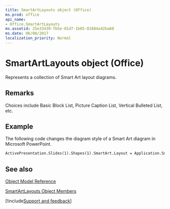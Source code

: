 ```yaml
---
title: SmartArtLayouts object (Office)
ms.prod: office
api_name:
- Office.SmartArtLayouts
ms.assetid: 25e33439-fb5e-01d7-1b85-01884a42ba68
ms.date: 06/08/2017
localization_priority: Normal
---
```



# SmartArtLayouts object (Office)

Represents a collection of Smart Art layout diagrams.


## Remarks

Choices include Basic Block List, Picture Caption List, Vertical Bulleted List, etc.


## Example

The following code changes the diagram style of a Smart Art diagram in Microsoft PowerPoint.


```vb
ActivePresentation.Slides(1).Shapes(1).SmartArt.Layout = Application.SmartArtLayouts(1)
```


## See also


[Object Model Reference](./overview/Library-Reference/reference-object-library-reference-for-office.md)

[SmartArtLayouts Object Members](./overview/Library-Reference/smartartlayouts-members-office.md)

[!include[Support and feedback](~/includes/feedback-boilerplate.md)]